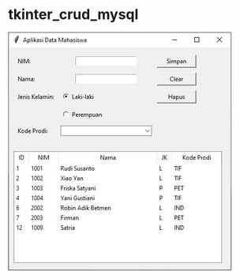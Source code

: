 # tkinter_crud_mysql
![Form CRUD Mahasiswa](https://github.com/freddywicaksono/tkinter_crud_mysql/blob/main/crud_form_mahasiswa.jpg)
